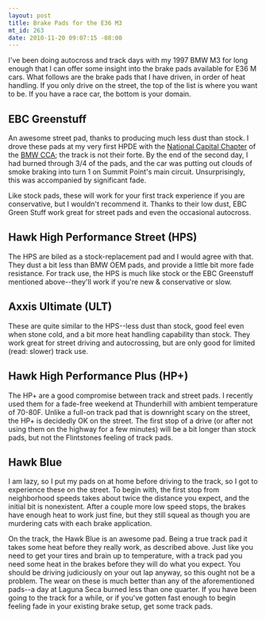 ```yaml
--- 
layout: post
title: Brake Pads for the E36 M3
mt_id: 263
date: 2010-11-20 09:07:15 -08:00
---
```

I've been doing autocross and track days with my 1997 BMW M3 for long
enough that I can offer some insight into the brake pads available for
E36 M cars.  What follows are the brake pads that I have driven, in
order of heat handling. If you only drive on the street, the top of
the list is where you want to be. If you have a race car, the bottom
is your domain.

EBC Greenstuff
-----------------
An awesome street pad, thanks to producing much less dust than stock.  I drove these pads at my very first HPDE with the [National Capital Chapter](http://www.nccbmwcca.org) of the [BMW CCA](http://bmwcca.org); the track is not their forte. By the end of the second day, I had burned through 3/4 of the pads, and the car was putting out clouds of smoke braking into turn 1 on Summit Point's main circuit. Unsurprisingly, this was accompanied by significant fade.

Like stock pads, these will work for your first track experience if you are conservative, but I wouldn't recommend it. Thanks to their low dust, EBC Green Stuff work great for street pads and even the
occasional autocross.

Hawk High Performance Street (HPS)
--------
The HPS are biled as a stock-replacement pad and I would agree with that.  They dust a bit less than BMW OEM pads, and provide a little bit more fade resistance.  For track use, the HPS is much like stock or the EBC Greenstuff mentioned above--they'll work if you're new & conservative or slow.

Axxis Ultimate (ULT)
----------
These are quite similar to the HPS--less dust than stock, good feel even when stone cold, and a bit more heat handling capability than stock.  They work great for street driving and autocrossing, but are only good for limited (read: slower) track use.

Hawk High Performance Plus (HP+)
---------
The HP+ are a good compromise between track and street pads.  I recently used them for a fade-free weekend at Thunderhill with ambient temperature of 70-80F.  Unlike a full-on track pad that is downright scary on the street, the HP+ is decidedly OK on the street.  The first stop of a drive (or after not using them on the highway for a few minutes) will be a bit longer than stock pads, but not the Flintstones feeling of track pads.

Hawk Blue
---------
I am lazy, so I put my pads on at home before driving to the track, so I got to experience these on the street.  To begin with, the first stop from neighborhood speeds takes about twice the distance you expect, and the initial bit is nonexistent.  After a couple more low speed stops, the brakes have enough heat to work just fine, but they still squeal as though you are murdering cats with each brake application.

On the track, the Hawk Blue is an awesome pad.  Being a true track pad it takes some heat before they really work, as described above.  Just like you need to get your tires and brain up to temperature, with a track pad you need some heat in the brakes before they will do what you expect.  You should be driving judiciously on your out lap anyway, so this ought not be a problem.  The wear on these is much better than any of the aforementioned pads--a day at Laguna Seca burned less than one quarter.  If you have been going to the track for a while, or if you've gotten fast enough to begin feeling fade in your existing brake setup, get some track pads. 
